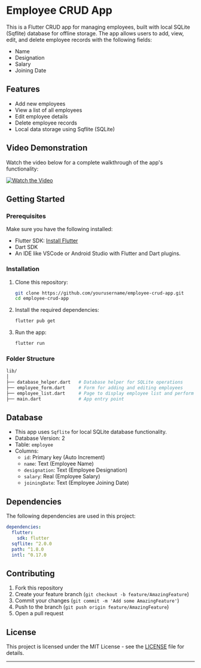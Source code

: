 # Employee CRUD App

This is a Flutter CRUD app for managing employees, built with local SQLite (Sqflite) database for offline storage. The app allows users to add, view, edit, and delete employee records with the following fields:
- Name
- Designation
- Salary
- Joining Date

## Features

- Add new employees
- View a list of all employees
- Edit employee details
- Delete employee records
- Local data storage using Sqflite (SQLite)

## Video Demonstration

Watch the video below for a complete walkthrough of the app's functionality:

[![Watch the Video](https://img.youtube.com/vi/YOUR_VIDEO_ID/0.jpg)](https://github.com/user-attachments/assets/c41f724e-fbf2-4b91-9db6-af7e3d8c3938
)


## Getting Started

### Prerequisites

Make sure you have the following installed:

- Flutter SDK: [Install Flutter](https://flutter.dev/docs/get-started/install)
- Dart SDK
- An IDE like VSCode or Android Studio with Flutter and Dart plugins.

### Installation

1. Clone this repository:

   ```bash
   git clone https://github.com/yourusername/employee-crud-app.git
   cd employee-crud-app
   ```

2. Install the required dependencies:

   ```bash
   flutter pub get
   ```

3. Run the app:

   ```bash
   flutter run
   ```

### Folder Structure

```bash
lib/
│
├── database_helper.dart   # Database helper for SQLite operations
├── employee_form.dart     # Form for adding and editing employees
├── employee_list.dart     # Page to display employee list and perform edit/delete actions
├── main.dart              # App entry point
```

## Database

- This app uses `Sqflite` for local SQLite database functionality.
- Database Version: 2
- Table: `employee`
- Columns:
  - `id`: Primary key (Auto Increment)
  - `name`: Text (Employee Name)
  - `designation`: Text (Employee Designation)
  - `salary`: Real (Employee Salary)
  - `joiningDate`: Text (Employee Joining Date)

## Dependencies

The following dependencies are used in this project:

```yaml
dependencies:
  flutter:
    sdk: flutter
  sqflite: ^2.0.0
  path: ^1.8.0
  intl: ^0.17.0
```

## Contributing

1. Fork this repository
2. Create your feature branch (`git checkout -b feature/AmazingFeature`)
3. Commit your changes (`git commit -m 'Add some AmazingFeature'`)
4. Push to the branch (`git push origin feature/AmazingFeature`)
5. Open a pull request

## License

This project is licensed under the MIT License - see the [LICENSE](LICENSE) file for details.

---
